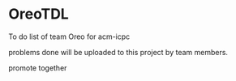 # OreoTDL
To do list of team Oreo for acm-icpc

problems done will be uploaded to this project by team members.

promote together
